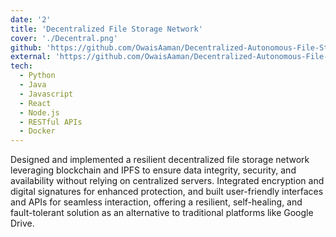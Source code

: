 ```yaml
---
date: '2'
title: 'Decentralized File Storage Network'
cover: './Decentral.png'
github: 'https://github.com/OwaisAaman/Decentralized-Autonomous-File-Storage-Network-'
external: 'https://github.com/OwaisAaman/Decentralized-Autonomous-File-Storage-Network-'
tech:
  - Python
  - Java
  - Javascript
  - React
  - Node.js
  - RESTful APIs
  - Docker
---
```


Designed and implemented a resilient decentralized file storage network leveraging blockchain and IPFS to ensure data integrity, security, and availability without relying on centralized servers. Integrated encryption and digital signatures for enhanced protection, and built user-friendly interfaces and APIs for seamless interaction, offering a resilient, self-healing, and fault-tolerant solution as an alternative to traditional platforms like Google Drive.
